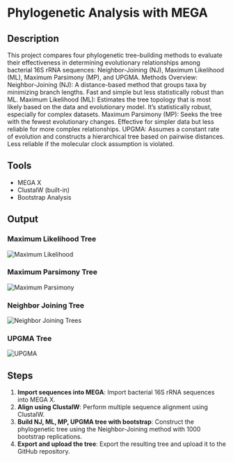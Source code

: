 
# Phylogenetic Analysis with MEGA

## Description

This project compares four phylogenetic tree-building methods to evaluate their effectiveness in determining evolutionary relationships among bacterial 16S rRNA sequences: Neighbor-Joining (NJ), Maximum Likelihood (ML), Maximum Parsimony (MP), and UPGMA.
Methods Overview:
Neighbor-Joining (NJ): A distance-based method that groups taxa by minimizing branch lengths. Fast and simple but less statistically robust than ML.
Maximum Likelihood (ML): Estimates the tree topology that is most likely based on the data and evolutionary model. It’s statistically robust, especially for complex datasets.
Maximum Parsimony (MP): Seeks the tree with the fewest evolutionary changes. Effective for simpler data but less reliable for more complex relationships.
UPGMA: Assumes a constant rate of evolution and constructs a hierarchical tree based on pairwise distances. Less reliable if the molecular clock assumption is violated.

## Tools
- MEGA X
- ClustalW (built-in)
- Bootstrap Analysis

## Output
### Maximum Likelihood Tree
![Maximum Likelihood](https://github.com/user-attachments/assets/a6642d5a-14f6-4176-8725-1293a5891279)

### Maximum Parsimony Tree
![Maximum Parsimony](https://github.com/user-attachments/assets/6cfde645-5903-46a2-b0a2-7db84b4d197b)

### Neighbor Joining Tree
![Neighbor Joining Trees](https://github.com/user-attachments/assets/67b9cacb-4b0e-4691-a900-9a8cbefffb0e)

### UPGMA Tree
![UPGMA](https://github.com/user-attachments/assets/18377e54-d89e-4c78-a133-de0fd2b6f3d6)

## Steps
1. **Import sequences into MEGA**: Import bacterial 16S rRNA sequences into MEGA X.
2. **Align using ClustalW**: Perform multiple sequence alignment using ClustalW.
3. **Build NJ, ML, MP, UPGMA tree with bootstrap**: Construct the phylogenetic tree using the Neighbor-Joining method with 1000 bootstrap replications.
4. **Export and upload the tree**: Export the resulting tree and upload it to the GitHub repository.



